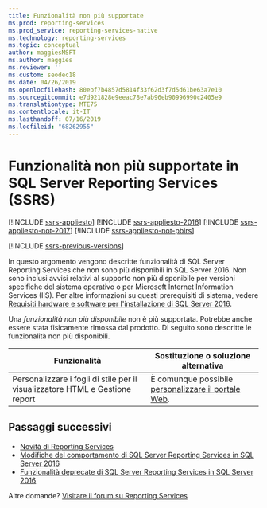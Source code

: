 ```yaml
---
title: Funzionalità non più supportate
ms.prod: reporting-services
ms.prod_service: reporting-services-native
ms.technology: reporting-services
ms.topic: conceptual
author: maggiesMSFT
ms.author: maggies
ms.reviewer: ''
ms.custom: seodec18
ms.date: 04/26/2019
ms.openlocfilehash: 80ebf7b4857d5814f33f62d3f7d5d61be63a7e10
ms.sourcegitcommit: e7d921828e9eeac78e7ab96eb90996990c2405e9
ms.translationtype: MTE75
ms.contentlocale: it-IT
ms.lasthandoff: 07/16/2019
ms.locfileid: "68262955"
---
```

# <a name="discontinued-functionality-in-sql-server-reporting-services-ssrs"></a>Funzionalità non più supportate in SQL Server Reporting Services (SSRS)

[!INCLUDE [ssrs-appliesto](../includes/ssrs-appliesto.md)] [!INCLUDE [ssrs-appliesto-2016](../includes/ssrs-appliesto-2016.md)] [!INCLUDE [ssrs-appliesto-not-2017](../includes/ssrs-appliesto-not-2017.md)] [!INCLUDE [ssrs-appliesto-not-pbirs](../includes/ssrs-appliesto-not-pbirs.md)]

[!INCLUDE [ssrs-previous-versions](../includes/ssrs-previous-versions.md)]

In questo argomento vengono descritte funzionalità di SQL Server Reporting Services che non sono più disponibili in SQL Server 2016. Non sono inclusi avvisi relativi al supporto non più disponibile per versioni specifiche del sistema operativo o per Microsoft Internet Information Services (IIS). Per altre informazioni su questi prerequisiti di sistema, vedere [Requisiti hardware e software per l'installazione di SQL Server 2016](../sql-server/install/hardware-and-software-requirements-for-installing-sql-server.md).

Una *funzionalità non più disponibile* non è più supportata. Potrebbe anche essere stata fisicamente rimossa dal prodotto. Di seguito sono descritte le funzionalità non più disponibili.

|Funzionalità|Sostituzione o soluzione alternativa|
|-|-|
|Personalizzare i fogli di stile per il visualizzatore HTML e Gestione report|È comunque possibile [personalizzare il portale Web](branding-the-web-portal.md).|

## <a name="next-steps"></a>Passaggi successivi

* [Novità di Reporting Services](../reporting-services/what-s-new-in-sql-server-reporting-services-ssrs.md)  
* [Modifiche del comportamento di SQL Server Reporting Services in SQL Server 2016](../reporting-services/behavior-changes-to-sql-server-reporting-services-in-sql-server-2016.md)  
* [Funzionalità deprecate di SQL Server Reporting Services in SQL Server 2016](../reporting-services/deprecated-features-in-sql-server-reporting-services-ssrs.md)  

Altre domande? [Visitare il forum su Reporting Services](https://go.microsoft.com/fwlink/?LinkId=620231)
